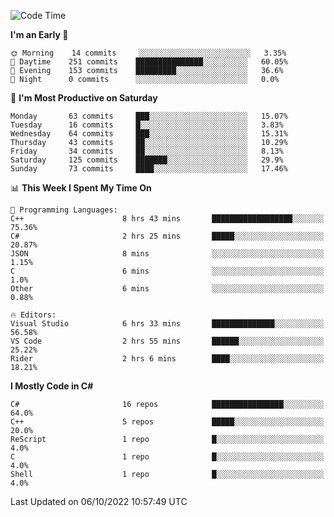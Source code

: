 <!--START_SECTION:waka-->
![Code Time](http://img.shields.io/badge/Code%20Time-844%20hrs%2029%20mins-blue)

**I'm an Early 🐤** 

```text
🌞 Morning    14 commits     ░░░░░░░░░░░░░░░░░░░░░░░░░   3.35% 
🌆 Daytime    251 commits    ███████████████░░░░░░░░░░   60.05% 
🌃 Evening    153 commits    █████████░░░░░░░░░░░░░░░░   36.6% 
🌙 Night      0 commits      ░░░░░░░░░░░░░░░░░░░░░░░░░   0.0%

```
📅 **I'm Most Productive on Saturday** 

```text
Monday       63 commits     ███░░░░░░░░░░░░░░░░░░░░░░   15.07% 
Tuesday      16 commits     █░░░░░░░░░░░░░░░░░░░░░░░░   3.83% 
Wednesday    64 commits     ███░░░░░░░░░░░░░░░░░░░░░░   15.31% 
Thursday     43 commits     ██░░░░░░░░░░░░░░░░░░░░░░░   10.29% 
Friday       34 commits     ██░░░░░░░░░░░░░░░░░░░░░░░   8.13% 
Saturday     125 commits    ███████░░░░░░░░░░░░░░░░░░   29.9% 
Sunday       73 commits     ████░░░░░░░░░░░░░░░░░░░░░   17.46%

```


📊 **This Week I Spent My Time On** 

```text
💬 Programming Languages: 
C++                      8 hrs 43 mins       ██████████████████░░░░░░░   75.36% 
C#                       2 hrs 25 mins       █████░░░░░░░░░░░░░░░░░░░░   20.87% 
JSON                     8 mins              ░░░░░░░░░░░░░░░░░░░░░░░░░   1.15% 
C                        6 mins              ░░░░░░░░░░░░░░░░░░░░░░░░░   1.0% 
Other                    6 mins              ░░░░░░░░░░░░░░░░░░░░░░░░░   0.88%

🔥 Editors: 
Visual Studio            6 hrs 33 mins       ██████████████░░░░░░░░░░░   56.58% 
VS Code                  2 hrs 55 mins       ██████░░░░░░░░░░░░░░░░░░░   25.22% 
Rider                    2 hrs 6 mins        ████░░░░░░░░░░░░░░░░░░░░░   18.21%

```

**I Mostly Code in C#** 

```text
C#                       16 repos            ████████████████░░░░░░░░░   64.0% 
C++                      5 repos             █████░░░░░░░░░░░░░░░░░░░░   20.0% 
ReScript                 1 repo              █░░░░░░░░░░░░░░░░░░░░░░░░   4.0% 
C                        1 repo              █░░░░░░░░░░░░░░░░░░░░░░░░   4.0% 
Shell                    1 repo              █░░░░░░░░░░░░░░░░░░░░░░░░   4.0%

```



 Last Updated on 06/10/2022 10:57:49 UTC
<!--END_SECTION:waka-->
